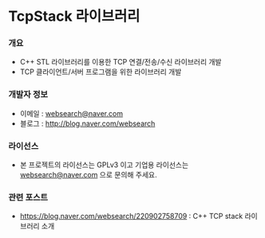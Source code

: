 ﻿# TcpStack 라이브러리

### 개요

* C++ STL 라이브러리를 이용한 TCP 연결/전송/수신 라이브러리 개발
* TCP 클라이언트/서버 프로그램을 위한 라이브러리 개발

### 개발자 정보

* 이메일 : websearch@naver.com
* 블로그 : http://blog.naver.com/websearch

### 라이선스

* 본 프로젝트의 라이선스는 GPLv3 이고 기업용 라이선스는 websearch@naver.com 으로 문의해 주세요.

### 관련 포스트

* https://blog.naver.com/websearch/220902758709 : C++ TCP stack 라이브러리 소개

